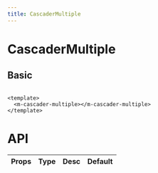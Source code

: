 ```yaml
---
title: CascaderMultiple
---
```


# CascaderMultiple

## Basic

```vue demo

<template>
  <m-cascader-multiple></m-cascader-multiple>
</template>

```


# API

| Props       | Type        |  Desc       | Default |
| ----------- | ----------- | ----------- | ------  |
